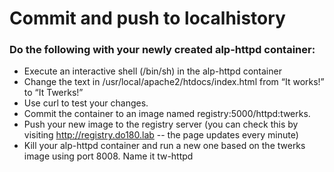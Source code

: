 # Commit and push to localhistory

### Do the following with your newly created alp-httpd container:

- Execute an interactive shell (/bin/sh) in the alp-httpd container
- Change the text in /usr/local/apache2/htdocs/index.html from “It works!” to “It Twerks!”
- Use curl to test your changes.
- Commit the container to an image named registry:5000/httpd:twerks.
- Push your new image to the registry server (you can check this by visiting http://registry.do180.lab -- the page updates every minute)
- Kill your alp-httpd container and run a new one based on the twerks image using port 8008. Name it tw-httpd
